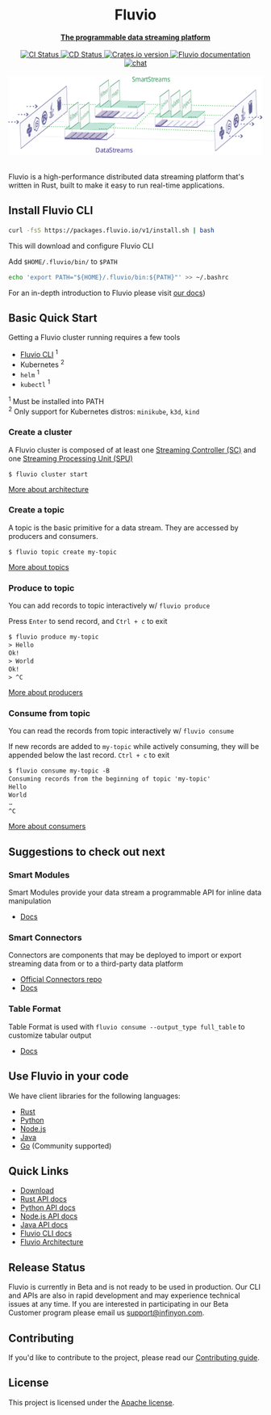 <div align="center">
<h1>Fluvio</h1>
<a href="https://fluvio.io" target="_blank">
 <strong>The programmable data streaming platform</strong>
 </a>
<br>
<br>

<div>
<!-- CI status -->
<a href="https://github.com/infinyon/fluvio/actions/workflows/ci.yml">
<img src="https://github.com/infinyon/fluvio/workflows/CI/badge.svg" alt="CI Status" />
</a>

<!-- CD status -->
<a href="https://github.com/infinyon/fluvio/actions/workflows/cd_dev.yaml">
<img src="https://github.com/infinyon/fluvio/workflows/CD_Dev/badge.svg" alt="CD Status" />
</a>

<a href="https://crates.io/crates/fluvio">
<img src="https://img.shields.io/crates/v/fluvio?style=flat" alt="Crates.io version" />
</a>

<!-- docs.rs docs -->
<a href="https://docs.rs/fluvio">
<img src="https://docs.rs/fluvio/badge.svg" alt="Fluvio documentation" />
</a>

<a href="https://discordapp.com/invite/bBG2dTz">
<img src="https://img.shields.io/discord/695712741381636168.svg?logo=discord&style=flat" alt="chat" />
</a>
</div>

<br>
<a href="https://fluvio.io">
<img src=".github/assets/fluvio-overview.svg" alt="A visual of a data pipeline with filter, map, and other streaming operations" />
</a>


<br>
<br>
</div>

Fluvio is a high-performance distributed data streaming platform that's written
in Rust, built to make it easy to run real-time applications.


## Install Fluvio CLI

```bash
curl -fsS https://packages.fluvio.io/v1/install.sh | bash
```

This will  download and configure Fluvio CLI

Add `$HOME/.fluvio/bin/` to `$PATH` 

```bash
echo 'export PATH="${HOME}/.fluvio/bin:${PATH}"' >> ~/.bashrc
```

For an in-depth introduction to Fluvio please visit [our docs](https://www.fluvio.io/docs/))

## Basic Quick Start

Getting a Fluvio cluster running requires a few tools

* [Fluvio CLI](#install-fluvio-cli) <sup>1</sup>
* Kubernetes <sup>2</sup>
* `helm` <sup>1</sup>
* `kubectl` <sup>1</sup>

<sup>1</sup> Must be installed into PATH<br>
<sup>2</sup> Only support for Kubernetes distros: `minikube`, `k3d`, `kind`  

### Create a cluster

A Fluvio cluster is composed of at least one [Streaming Controller (SC)](https://www.fluvio.io/docs/architecture/sc/) and one [Streaming Processing Unit (SPU)](https://www.fluvio.io/docs/architecture/spu/)

```
$ fluvio cluster start
```

[More about architecture](https://www.fluvio.io/docs/architecture/overview/)

### Create a topic

A topic is the basic primitive for a data stream. They are accessed by producers and consumers.

```
$ fluvio topic create my-topic
```

[More about topics](https://www.fluvio.io/docs/architecture/topic-partitions/)
### Produce to topic

You can add records to topic interactively w/ `fluvio produce`

Press `Enter` to send record, and `Ctrl + c` to exit

```
$ fluvio produce my-topic
> Hello
Ok!
> World
Ok!
> ^C
```

[More about producers](https://www.fluvio.io/docs/clients/producer/)

### Consume from topic

You can read the records from topic interactively w/ `fluvio consume`

If new records are added to `my-topic` while actively consuming, they will be appended below the last record. `Ctrl + c` to exit

```
$ fluvio consume my-topic -B
Consuming records from the beginning of topic 'my-topic'
Hello
World
⠤
^C
```

[More about consumers](https://www.fluvio.io/docs/clients/consumer/)

## Suggestions to check out next

### Smart Modules

Smart Modules provide your data stream a programmable API for inline data manipulation

- [Docs](https://www.fluvio.io/docs/smartmodules/overview/)

### Smart Connectors

Connectors are components that may be deployed to import or export streaming data from or to a third-party data platform

- [Official Connectors repo](https://github.com/infinyon/fluvio-connectors)
- [Docs](https://www.fluvio.io/connectors/)

### Table Format

Table Format is used with `fluvio consume --output_type full_table` to customize tabular output

- [Docs](https://www.fluvio.io/cli/commands/table-format/)

## Use Fluvio in your code 
We have client libraries for the following languages:

- [Rust](https://www.fluvio.io/api/fluvio/rust/)
- [Python](https://www.fluvio.io/api/fluvio/python/)
- [Node.js](https://www.fluvio.io/api/fluvio/node/)
- [Java](https://www.fluvio.io/api/fluvio/java/)
- [Go](https://www.fluvio.io/api/community/go/) (Community supported)

## Quick Links

- [Download](https://www.fluvio.io/download/)
- [Rust API docs](https://docs.rs/fluvio)
- [Python API docs](https://infinyon.github.io/fluvio-client-python/fluvio.html)
- [Node.js API docs](https://infinyon.github.io/fluvio-client-node/)
- [Java API docs](https://infinyon.github.io/fluvio-client-java/com/infinyon/fluvio/package-summary.html)
- [Fluvio CLI docs](https://www.fluvio.io/cli/)
- [Fluvio Architecture](https://www.fluvio.io/docs/architecture/overview/)

## Release Status

Fluvio is currently in Beta and is not ready to be used in production. Our CLI and APIs are also in rapid development and may experience technical issues at any time. If you are interested in participating in our Beta Customer program please email us support@infinyon.com.

## Contributing

If you'd like to contribute to the project, please read our
[Contributing guide](CONTRIBUTING.md).

## License

This project is licensed under the [Apache license](LICENSE).
